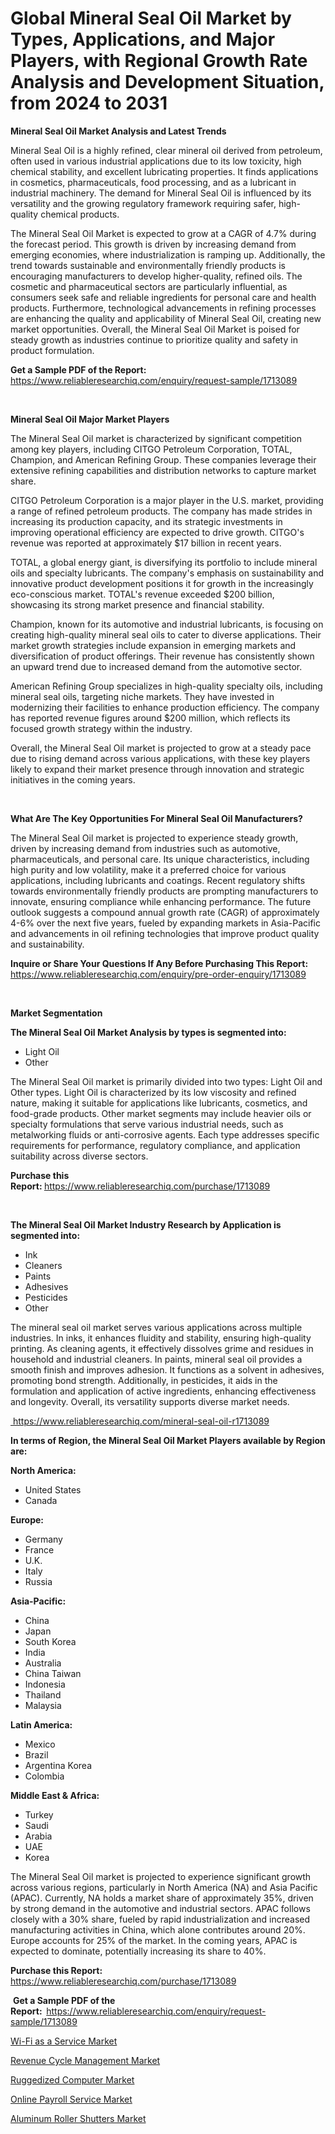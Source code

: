 <p><h1>Global Mineral Seal Oil Market by Types, Applications, and Major Players, with Regional Growth Rate Analysis and Development Situation, from 2024 to 2031</h1></p><p><strong>Mineral Seal Oil Market Analysis and Latest Trends</strong></p>
<p><p>Mineral Seal Oil is a highly refined, clear mineral oil derived from petroleum, often used in various industrial applications due to its low toxicity, high chemical stability, and excellent lubricating properties. It finds applications in cosmetics, pharmaceuticals, food processing, and as a lubricant in industrial machinery. The demand for Mineral Seal Oil is influenced by its versatility and the growing regulatory framework requiring safer, high-quality chemical products.</p><p>The Mineral Seal Oil Market is expected to grow at a CAGR of 4.7% during the forecast period. This growth is driven by increasing demand from emerging economies, where industrialization is ramping up. Additionally, the trend towards sustainable and environmentally friendly products is encouraging manufacturers to develop higher-quality, refined oils. The cosmetic and pharmaceutical sectors are particularly influential, as consumers seek safe and reliable ingredients for personal care and health products. Furthermore, technological advancements in refining processes are enhancing the quality and applicability of Mineral Seal Oil, creating new market opportunities. Overall, the Mineral Seal Oil Market is poised for steady growth as industries continue to prioritize quality and safety in product formulation.</p></p>
<p><strong>Get a Sample PDF of the Report:&nbsp;</strong> <a href="https://www.reliableresearchiq.com/enquiry/request-sample/1713089?utm_campaign=1461&utm_medium=2&utm_source=Github&utm_content=ia&utm_term=22102024&utm_id=mineral-seal-oil">https://www.reliableresearchiq.com/enquiry/request-sample/1713089</a></p>
<p>&nbsp;</p>
<p><strong>Mineral Seal Oil Major Market Players</strong></p>
<p><p>The Mineral Seal Oil market is characterized by significant competition among key players, including CITGO Petroleum Corporation, TOTAL, Champion, and American Refining Group. These companies leverage their extensive refining capabilities and distribution networks to capture market share.</p><p>CITGO Petroleum Corporation is a major player in the U.S. market, providing a range of refined petroleum products. The company has made strides in increasing its production capacity, and its strategic investments in improving operational efficiency are expected to drive growth. CITGO's revenue was reported at approximately $17 billion in recent years.</p><p>TOTAL, a global energy giant, is diversifying its portfolio to include mineral oils and specialty lubricants. The company's emphasis on sustainability and innovative product development positions it for growth in the increasingly eco-conscious market. TOTAL's revenue exceeded $200 billion, showcasing its strong market presence and financial stability.</p><p>Champion, known for its automotive and industrial lubricants, is focusing on creating high-quality mineral seal oils to cater to diverse applications. Their market growth strategies include expansion in emerging markets and diversification of product offerings. Their revenue has consistently shown an upward trend due to increased demand from the automotive sector.</p><p>American Refining Group specializes in high-quality specialty oils, including mineral seal oils, targeting niche markets. They have invested in modernizing their facilities to enhance production efficiency. The company has reported revenue figures around $200 million, which reflects its focused growth strategy within the industry.</p><p>Overall, the Mineral Seal Oil market is projected to grow at a steady pace due to rising demand across various applications, with these key players likely to expand their market presence through innovation and strategic initiatives in the coming years.</p></p>
<p>&nbsp;</p>
<p><strong>What Are The Key Opportunities For Mineral Seal Oil Manufacturers?</strong></p>
<p><p>The Mineral Seal Oil market is projected to experience steady growth, driven by increasing demand from industries such as automotive, pharmaceuticals, and personal care. Its unique characteristics, including high purity and low volatility, make it a preferred choice for various applications, including lubricants and coatings. Recent regulatory shifts towards environmentally friendly products are prompting manufacturers to innovate, ensuring compliance while enhancing performance. The future outlook suggests a compound annual growth rate (CAGR) of approximately 4-6% over the next five years, fueled by expanding markets in Asia-Pacific and advancements in oil refining technologies that improve product quality and sustainability.</p></p>
<p><strong>Inquire or Share Your Questions If Any Before Purchasing This Report:</strong> <a href="https://www.reliableresearchiq.com/enquiry/pre-order-enquiry/1713089?utm_campaign=1461&utm_medium=2&utm_source=Github&utm_content=ia&utm_term=22102024&utm_id=mineral-seal-oil">https://www.reliableresearchiq.com/enquiry/pre-order-enquiry/1713089</a></p>
<p>&nbsp;</p>
<p><strong>Market Segmentation</strong></p>
<p><strong>The Mineral Seal Oil Market Analysis by types is segmented into:</strong></p>
<p><ul><li>Light Oil</li><li>Other</li></ul></p>
<p><p>The Mineral Seal Oil market is primarily divided into two types: Light Oil and Other types. Light Oil is characterized by its low viscosity and refined nature, making it suitable for applications like lubricants, cosmetics, and food-grade products. Other market segments may include heavier oils or specialty formulations that serve various industrial needs, such as metalworking fluids or anti-corrosive agents. Each type addresses specific requirements for performance, regulatory compliance, and application suitability across diverse sectors.</p></p>
<p><strong>Purchase this Report:&nbsp;</strong><a href="https://www.reliableresearchiq.com/purchase/1713089?utm_campaign=1461&utm_medium=2&utm_source=Github&utm_content=ia&utm_term=22102024&utm_id=mineral-seal-oil">https://www.reliableresearchiq.com/purchase/1713089</a></p>
<p>&nbsp;</p>
<p><strong>The Mineral Seal Oil Market Industry Research by Application is segmented into:</strong></p>
<p><ul><li>Ink</li><li>Cleaners</li><li>Paints</li><li>Adhesives</li><li>Pesticides</li><li>Other</li></ul></p>
<p><p>The mineral seal oil market serves various applications across multiple industries. In inks, it enhances fluidity and stability, ensuring high-quality printing. As cleaning agents, it effectively dissolves grime and residues in household and industrial cleaners. In paints, mineral seal oil provides a smooth finish and improves adhesion. It functions as a solvent in adhesives, promoting bond strength. Additionally, in pesticides, it aids in the formulation and application of active ingredients, enhancing effectiveness and longevity. Overall, its versatility supports diverse market needs.</p></p>
<p><a href="https://www.reliableresearchiq.com/mineral-seal-oil-r1713089?utm_campaign=1461&utm_medium=2&utm_source=Github&utm_content=ia&utm_term=22102024&utm_id=mineral-seal-oil">&nbsp;https://www.reliableresearchiq.com/mineral-seal-oil-r1713089</a></p>
<p><strong>In terms of Region, the Mineral Seal Oil Market Players available by Region are:</strong></p>
<p>
    <p> <strong> North America: </strong>
        <ul>
            <li>United States</li>
            <li>Canada</li>
        </ul>
        </p> 
    <p> <strong> Europe: </strong>
        <ul>
            <li>Germany</li>
            <li>France</li>
            <li>U.K.</li>
            <li>Italy</li>
            <li>Russia</li>
        </ul>
        </p> 
    <p> <strong> Asia-Pacific: </strong>
        <ul>
            <li>China</li>
            <li>Japan</li>
            <li>South Korea</li>
            <li>India</li>
            <li>Australia</li>
            <li>China Taiwan</li>
            <li>Indonesia</li>
            <li>Thailand</li>
            <li>Malaysia</li>
        </ul>
        </p> 
    <p> <strong> Latin America: </strong>
        <ul>
            <li>Mexico</li>
            <li>Brazil</li>
            <li>Argentina Korea</li>
            <li>Colombia</li>
        </ul>
        </p> 
    <p> <strong> Middle East & Africa: </strong>
        <ul>
            <li>Turkey</li>
            <li>Saudi</li>
            <li>Arabia</li>
            <li>UAE</li>
            <li>Korea</li>
        </ul>
    </p>
    </p>
<p><p>The Mineral Seal Oil market is projected to experience significant growth across various regions, particularly in North America (NA) and Asia Pacific (APAC). Currently, NA holds a market share of approximately 35%, driven by strong demand in the automotive and industrial sectors. APAC follows closely with a 30% share, fueled by rapid industrialization and increased manufacturing activities in China, which alone contributes around 20%. Europe accounts for 25% of the market. In the coming years, APAC is expected to dominate, potentially increasing its share to 40%.</p></p>
<p><strong>Purchase this Report: </strong><a href="https://www.reliableresearchiq.com/purchase/1713089?utm_campaign=1461&utm_medium=2&utm_source=Github&utm_content=ia&utm_term=22102024&utm_id=mineral-seal-oil">https://www.reliableresearchiq.com/purchase/1713089</a></p>
<p>&nbsp;<strong>Get a Sample PDF of the Report:&nbsp;&nbsp;</strong><a href="https://www.reliableresearchiq.com/enquiry/request-sample/1713089?utm_campaign=1461&utm_medium=2&utm_source=Github&utm_content=ia&utm_term=22102024&utm_id=mineral-seal-oil">https://www.reliableresearchiq.com/enquiry/request-sample/1713089</a></p>
<p><strong></strong></p>
<p><p><a href="https://github.com/dave2as/Market-Research-Report-List-1/blob/main/wi-fi-as-a-service-market.md?utm_campaign=1461&utm_medium=2&utm_source=Github&utm_content=ia&utm_term=22102024&utm_id=mineral-seal-oil">Wi-Fi as a Service Market</a></p><p><a href="https://www.linkedin.com/pulse/revenue-cycle-management-market-evolution-future-outlook-forecasting-d6rjf?utm_campaign=1461&utm_medium=2&utm_source=Github&utm_content=ia&utm_term=22102024&utm_id=mineral-seal-oil">Revenue Cycle Management Market</a></p><p><a href="https://issuu.com/reportprime-2/docs/ruggedized-computer-market-size-203_7aad94546b2806?utm_campaign=1461&utm_medium=2&utm_source=Github&utm_content=ia&utm_term=22102024&utm_id=mineral-seal-oil">Ruggedized Computer Market</a></p><p><a href="https://www.linkedin.com/pulse/online-payroll-service-market-global-regional-analysis-focus-rgmgf?utm_campaign=1461&utm_medium=2&utm_source=Github&utm_content=ia&utm_term=22102024&utm_id=mineral-seal-oil">Online Payroll Service Market</a></p><p><a href="https://issuu.com/reportprime-2/docs/aluminum-roller-shutters-market-siz_f2e4eae5f63e72?utm_campaign=1461&utm_medium=2&utm_source=Github&utm_content=ia&utm_term=22102024&utm_id=mineral-seal-oil">Aluminum Roller Shutters Market</a></p></p>
